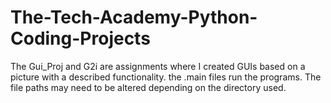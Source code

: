 # The-Tech-Academy-Python-Coding-Projects

The Gui_Proj and G2i are assignments where I created GUIs based on a picture with a described functionality. the .main files run the programs. 
The file paths may need to be altered depending on the directory used.
